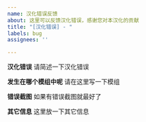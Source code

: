 ```yaml
---
name: 汉化错误反馈
about: 这里可以反馈汉化错误，感谢您对本汉化的贡献
title: "[汉化错误] - "
labels: bug
assignees: ''

---
```


**汉化错误**
请简述一下汉化错误

**发生在哪个模组中呢**
请在这里写一下模组

**错误截图**
如果有错误截图就最好了

**其它信息**
这里放一下其它信息
